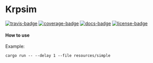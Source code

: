 # Krpsim

[![travis-badge][]][travis] [![coverage-badge][]][coverage] [![docs-badge][]][docs] [![license-badge][]][license]

[license-badge]: https://img.shields.io/badge/license-GPL_3-green.svg?style=flat-square
[license]: https://github.com/adjivas/krpsim/blob/master/README.md#license
[docs-badge]: https://img.shields.io/badge/API-docs-blue.svg?style=flat-square
[docs]: https://adjivas.github.io/krpsim/krpsim
[travis-badge]: https://travis-ci.org/adjivas/krpsim.svg?branch=master&style=flat-square
[travis]: https://travis-ci.org/adjivas/krpsim
[coverage-badge]: https://coveralls.io/repos/github/adjivas/krpsim/badge.svg?branch=master&style=flat-square
[coverage]: https://coveralls.io/github/adjivas/krpsim?branch=master

#### How to use
Example:
```shell
cargo run -- --delay 1 --file resources/simple
```
